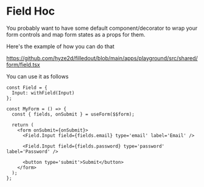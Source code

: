 # Field Hoc

You probably want to have some default component/decorator to wrap your form controls and map form states as a props for them.

Here's the example of how you can do that

https://github.com/hyze2d/filledout/blob/main/apps/playground/src/shared/form/field.tsx

You can use it as follows

```tsx
const Field = {
  Input: withField(Input)
};

const MyForm = () => {
  const { fields, onSubmit } = useForm($$form);

  return (
    <form onSubmit={onSubmit}>
      <Field.Input field={fields.email} type='email' label='Email' />

      <Field.Input field={fields.password} type='password' label='Password' />

      <button type='submit'>Submit</button>
    </form>
  );
};
```
